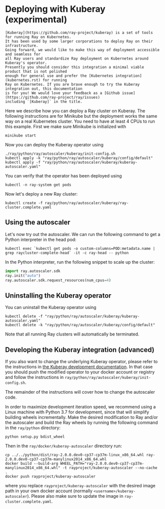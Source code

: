# Deploying with Kuberay (experimental)

```{admonition} What is Kuberay?
[Kuberay](https://github.com/ray-project/kuberay) is a set of tools for running Ray on Kubernetes.
It has been used by some larger corporations to deploy Ray on their infrastructure.
Going forward, we would like to make this way of deployment accessible and seamless for
all Ray users and standardize Ray deployment on Kubernetes around Kuberay's operator.
Presently you should consider this integration a minimal viable product that is not polished
enough for general use and prefer the [Kubernetes integration](kubernetes.rst) for running
Ray on Kubernetes. If you are brave enough to try the Kuberay integration out, this documentation
is for you! We would love your feedback as a [Github issue](https://github.com/ray-project/ray/issues)
including `[Kuberay]` in the title.
```

Here we describe how you can deploy a Ray cluster on Kuberay. The following instructions are for
Minikube but the deployment works the same way on a real Kubernetes cluster. You need to have at
least 4 CPUs to run this example. First we make sure Minikube is initialized with

```shell
minikube start
```

Now you can deploy the Kuberay operator using

```shell
./ray/python/ray/autoscaler/kuberay/init-config.sh
kubectl apply -k "ray/python/ray/autoscaler/kuberay/config/default"
kubectl apply -f "ray/python/ray/autoscaler/kuberay/kuberay-autoscaler.yaml"
```

You can verify that the operator has been deployed using

```shell
kubectl -n ray-system get pods
```

Now let's deploy a new Ray cluster:

```shell
kubectl create -f ray/python/ray/autoscaler/kuberay/ray-cluster.complete.yaml
```

## Using the autoscaler

Let's now try out the autoscaler. We can run the following command to get a
Python interpreter in the head pod:

```shell
kubectl exec `kubectl get pods -o custom-columns=POD:metadata.name | grep raycluster-complete-head` -it -c ray-head -- python
```

In the Python interpreter, run the following snippet to scale up the cluster:

```python
import ray.autoscaler.sdk
ray.init("auto")
ray.autoscaler.sdk.request_resources(num_cpus=4)
```

## Uninstalling the Kuberay operator

You can uninstall the Kuberay operator using
```shell
kubectl delete -f "ray/python/ray/autoscaler/kuberay/kuberay-autoscaler.yaml"
kubectl delete -k "ray/python/ray/autoscaler/kuberay/config/default"
```

Note that all running Ray clusters will automatically be terminated.

## Developing the Kuberay integration (advanced)

If you also want to change the underlying Kuberay operator, please refer to the instructions
in [the Kuberay development documentation](https://github.com/ray-project/kuberay/blob/master/ray-operator/DEVELOPMENT.md). In that case you should push the modified operator to your docker account or registry and
follow the instructions in `ray/python/ray/autoscaler/kuberay/init-config.sh`.

The remainder of the instructions will cover how to change the autoscaler code.

In order to maximize development iteration speed, we recommend using a Linux machine with Python 3.7 for
development, since that will simplify building wheels incrementally.
Make the desired modification to Ray and/or the autoscaler and build the Ray wheels by running
the following command in the `ray/python` directory:

```shell
python setup.py bdist_wheel
```

Then in the `ray/docker/kuberay-autoscaler` directory run:

```shell
cp ../../python/dist/ray-2.0.0.dev0-cp37-cp37m-linux_x86_64.whl ray-2.0.0.dev0-cp37-cp37m-manylinux2014_x86_64.whl
docker build --build-arg WHEEL_PATH="ray-2.0.0.dev0-cp37-cp37m-manylinux2014_x86_64.whl" -t rayproject/kuberay-autoscaler --no-cache .
docker push rayproject/kuberay-autoscaler
```

where you replace `rayproject/kuberay-autoscaler` with the desired image path in your own docker account (normally
`<username>/kuberay-autoscaler`). Please also make sure to update the image in `ray-cluster.complete.yaml`.